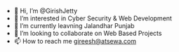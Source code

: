 - 👋 Hi, I’m @GirishJetty
- 👀 I’m interested in Cyber Security & Web Development
- 🌱 I’m currently leavning Jalandhar Punjab
- 💞️ I’m looking to collaborate on Web Based Projects
- 📫 How to reach me gireesh@atsewa.com

<!---
GirishJetty/GirishJetty is a ✨ special ✨ repository because its `README.md` (this file) appears on your GitHub profile.
You can click the Preview link to take a look at your changes.
--->
